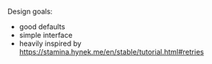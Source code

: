 Design goals:

- good defaults
- simple interface
- heavily inspired by https://stamina.hynek.me/en/stable/tutorial.html#retries

